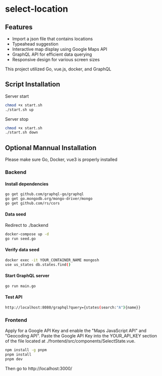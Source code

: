 # select-location

## Features
- Import a json file that contains locations
- Typeahead suggestion
- Interactive map display using Google Maps API
- GraphQL API for efficient data querying
- Responsive design for various screen sizes

This project utilized Go, vue.js, docker, and GraphQL

## Script Installation
Server start
```sh
chmod +x start.sh
./start.sh up
```
Server stop
```sh
chmod +x start.sh
./start.sh down
```

## Optional Mannual Installation
Please make sure Go, Docker, vue3 is properly installed

### Backend
#### Install dependencies
```sh
go get github.com/graphql-go/graphql
go get go.mongodb.org/mongo-driver/mongo
go get github.com/rs/cors
```

#### Data seed
Redirect to ./backend
```sh
docker-compose up -d
go run seed.go
```
#### Verify data seed
```sh
docker exec -it YOUR_CONTAINER_NAME mongosh
use us_states db.states.find() 
```
#### Start GraphQL server
```sh
go run main.go
```
#### Test API
```sh
http://localhost:8080/graphql?query={states(search:"A"){name}}
```

### Frontend
Apply for a Google API Key and enable the "Maps JavaScript API" and "Geocoding API". Paste the Google API Key into the YOUR_API_KEY section of the file located at ./frontend/src/components/SelectState.vue.
```sh
npm install -g pnpm
pnpm install
pnpm dev
```
Then go to http://localhost:3000/

